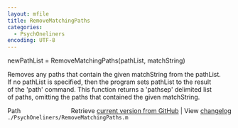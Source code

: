 ```yaml
---
layout: mfile
title: RemoveMatchingPaths
categories:
  - PsychOneliners
encoding: UTF-8
---
```


newPathList = RemoveMatchingPaths(pathList, matchString)  

Removes any paths that contain the given matchString from the pathList.  
If no pathList is specified, then the program sets pathList to the result  
of the 'path' command.  This function returns a 'pathsep' delimited list  
of paths, omitting the paths that contained the given matchString.  


<div class="code_header" style="text-align:right;">
  <span style="float:left;">Path&nbsp;&nbsp;</span> <span class="counter">Retrieve <a href=
  "https://raw.github.com/Psychtoolbox-3/Psychtoolbox-3/beta/./PsychOneliners/RemoveMatchingPaths.m">current version from GitHub</a> | View <a href=
  "https://github.com/Psychtoolbox-3/Psychtoolbox-3/commits/beta/./PsychOneliners/RemoveMatchingPaths.m">changelog</a></span>
</div>
<div class="code">
  <code>./PsychOneliners/RemoveMatchingPaths.m</code>
</div>
